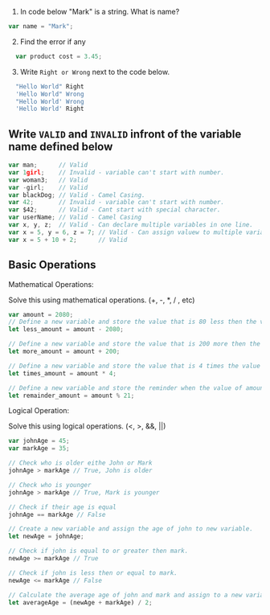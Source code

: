 1. In code below "Mark" is a string.  What is name?
```js
var name = "Mark";
```
<!-- name is the variable in which "Mark" (string) is stored. -->

2. Find the error if any
```js
  var product cost = 3.45;
```
<!-- The variable name is wrong. There should not be space between product and cost. Correct options are: product_cost or productCost -->

3. Write `Right or Wrong` next to the code below.

```js
  "Hello World" Right
  'Hello World" Wrong
  "Hello World' Wrong
  'Hello World' Right
```

## Write `VALID` and `INVALID` infront of the variable name defined below
```js
var man;      // Valid
var 1girl;    // Invalid - variable can't start with number.
var woman3;   // Valid
var -girl;    // Valid
var blackDog; // Valid - Camel Casing.
var 42;       // Invalid - variable can't start with number.
var $42;      // Valid - Cant start with special character.
var userName; // Valid - Camel Casing
var x, y, z;  // Valid - Can declare multiple variables in one line.
var x = 5, y = 6, z = 7; // Valid - Can assign valuew to multiple variables in one line.
var x = 5 + 10 + 2;      // Valid
```

## Basic Operations

Mathematical Operations:

Solve this using mathematical operations. (+, -, *, / , etc)

```js
var amount = 2080;
// Define a new variable and store the value that is 80 less then the value of amount.
let less_amount = amount - 2080;

// Define a new variable and store the value that is 200 more then the value of amount.
let more_amount = amount + 200;

// Define a new variable and store the value that is 4 times the value of amount.
let times_amount = amount * 4;

// Define a new variable and store the reminder when the value of amount is  divided by 21.
let remainder_amount = amount % 21;
```

Logical Operation:

Solve this using logical operations. (<, >, &&, ||)

```js
var johnAge = 45;
var markAge = 35;

// Check who is older eithe John or Mark
johnAge > markAge // True, John is older

// Check who is younger
johnAge > markAge // True, Mark is younger

// Check if their age is equal
johnAge == markAge // False

// Create a new variable and assign the age of john to new variable.
let newAge = johnAge; 

// Check if john is equal to or greater then mark.
newAge >= markAge // True

// Check if john is less then or equal to mark.
newAge <= markAge // False

// Calculate the average age of john and mark and assign to a new variable.
let averageAge = (newAge + markAge) / 2;
```